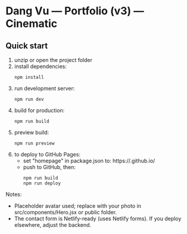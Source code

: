 # Dang Vu — Portfolio (v3) — Cinematic

## Quick start

1. unzip or open the project folder
2. install dependencies:
   ```
   npm install
   ```
3. run development server:
   ```
   npm run dev
   ```
4. build for production:
   ```
   npm run build
   ```
5. preview build:
   ```
   npm run preview
   ```
6. to deploy to GitHub Pages:
   - set "homepage" in package.json to: https://<your-username>.github.io/<repo-name>
   - push to GitHub, then:
     ```
     npm run build
     npm run deploy
     ```

Notes:
- Placeholder avatar used; replace with your photo in src/components/Hero.jsx or public folder.
- The contact form is Netlify-ready (uses Netlify forms). If you deploy elsewhere, adjust the backend.
